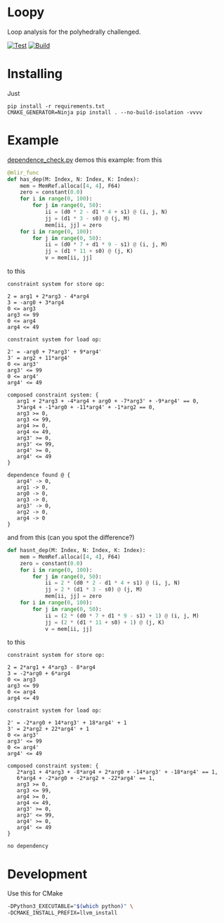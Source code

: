 # Loopy

Loop analysis for the polyhedrally challenged.

[![Test](https://github.com/makslevental/loopy/actions/workflows/test.yml/badge.svg)](https://github.com/makslevental/loopy/actions/workflows/test.yml)
[![Build](https://github.com/makslevental/loopy/actions/workflows/build.yml/badge.svg)](https://github.com/makslevental/loopy/actions/workflows/build.yml)

# Installing

Just

```shell
pip install -r requirements.txt 
CMAKE_GENERATOR=Ninja pip install . --no-build-isolation -vvvv
```

# Example

[dependence_check.py](examples/dependence_check.py) demos this example: from this


```python
@mlir_func
def has_dep(M: Index, N: Index, K: Index):
    mem = MemRef.alloca([4, 4], F64)
    zero = constant(0.0)
    for i in range(0, 100):
        for j in range(0, 50):
            ii = (d0 * 2 - d1 * 4 + s1) @ (i, j, N)
            jj = (d1 * 3 - s0) @ (j, M)
            mem[ii, jj] = zero
    for i in range(0, 100):
        for j in range(0, 50):
            ii = (d0 * 7 + d1 * 9 - s1) @ (i, j, M)
            jj = (d1 * 11 + s0) @ (j, K)
            v = mem[ii, jj]
```

to this

```
constraint system for store op:

2 = arg1 + 2*arg3 - 4*arg4
3 = -arg0 + 3*arg4
0 <= arg3
arg3 <= 99
0 <= arg4
arg4 <= 49

constraint system for load op:

2' = -arg0 + 7*arg3' + 9*arg4'
3' = arg2 + 11*arg4'
0 <= arg3'
arg3' <= 99
0 <= arg4'
arg4' <= 49

composed constraint system: {
   arg1 + 2*arg3 + -4*arg4 + arg0 + -7*arg3' + -9*arg4' == 0, 
   3*arg4 + -1*arg0 + -11*arg4' + -1*arg2 == 0, 
   arg3 >= 0, 
   arg3 <= 99, 
   arg4 >= 0, 
   arg4 <= 49, 
   arg3' >= 0, 
   arg3' <= 99, 
   arg4' >= 0, 
   arg4' <= 49
}

dependence found @ {
   arg4' -> 0, 
   arg1 -> 0, 
   arg0 -> 0, 
   arg3 -> 0, 
   arg3' -> 0, 
   arg2 -> 0, 
   arg4 -> 0
}
```

and from this (can you spot the difference?)


```python
def hasnt_dep(M: Index, N: Index, K: Index):
    mem = MemRef.alloca([4, 4], F64)
    zero = constant(0.0)
    for i in range(0, 100):
        for j in range(0, 50):
            ii = 2 * (d0 * 2 - d1 * 4 + s1) @ (i, j, N)
            jj = 2 * (d1 * 3 - s0) @ (j, M)
            mem[ii, jj] = zero
    for i in range(0, 100):
        for j in range(0, 50):
            ii = (2 * (d0 * 7 + d1 * 9 - s1) + 1) @ (i, j, M)
            jj = (2 * (d1 * 11 + s0) + 1) @ (j, K)
            v = mem[ii, jj]
```

to this

```
constraint system for store op:

2 = 2*arg1 + 4*arg3 - 8*arg4
3 = -2*arg0 + 6*arg4
0 <= arg3
arg3 <= 99
0 <= arg4
arg4 <= 49

constraint system for load op:

2' = -2*arg0 + 14*arg3' + 18*arg4' + 1
3' = 2*arg2 + 22*arg4' + 1
0 <= arg3'
arg3' <= 99
0 <= arg4'
arg4' <= 49

composed constraint system: {
   2*arg1 + 4*arg3 + -8*arg4 + 2*arg0 + -14*arg3' + -18*arg4' == 1, 
   6*arg4 + -2*arg0 + -2*arg2 + -22*arg4' == 1, 
   arg3 >= 0, 
   arg3 <= 99, 
   arg4 >= 0, 
   arg4 <= 49, 
   arg3' >= 0, 
   arg3' <= 99, 
   arg4' >= 0, 
   arg4' <= 49
}

no dependency
```

# Development

Use this for CMake

```bash
-DPython3_EXECUTABLE="$(which python)" \
-DCMAKE_INSTALL_PREFIX=llvm_install
```